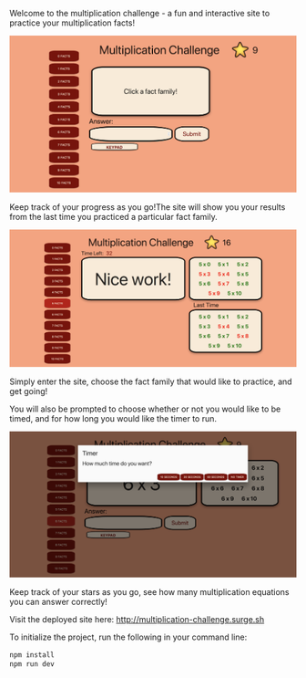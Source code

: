 Welcome to the multiplication challenge - a fun and interactive site to practice your multiplication facts!

![Alt text](/homepage.png)

Keep track of your progress as you go!The site will show you your results from the last time you practiced a particular fact family.

![Alt text](/results-example.png)

Simply enter the site, choose the fact family that would like to practice, and get going! 

You will also be prompted to choose whether or not you would like to be timed, and for how long you would like the timer to run.

![Alt text](/timer-screenshot.png)

Keep track of your stars as you go, see how many multiplication equations you can answer correctly!

Visit the deployed site here: http://multiplication-challenge.surge.sh

To initialize the project, run the following in your command line:
```
npm install
npm run dev
```